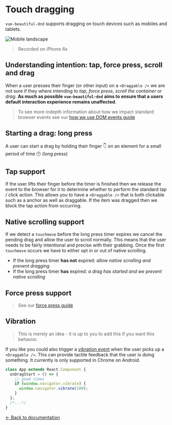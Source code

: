 # Touch dragging

`vue-beautiful-dnd` supports dragging on touch devices such as mobiles and tablets.

![Mobile landscape](https://github.com/alexreardon/files/blob/master/resources/iphone-landscape.gif?raw=true)

> Recorded on iPhone 6s

## Understanding intention: tap, force press, scroll and drag

When a user presses their finger (or other input) on a `<Draggable />` we are not sure if they where intending to _tap_, _force press_, _scroll the container_ or _drag_. **As much as possible `vue-beautiful-dnd` aims to ensure that a users default interaction experience remains unaffected**.

> To see more indepth information about how we impact standard browser events see our [how we use DOM events guide](/docs/guides/how-we-use-dom-events.md)

## Starting a drag: long press

A user can start a drag by holding their finger 👇 on an element for a small period of time 🕑 (long press)

## Tap support

If the user lifts their finger before the timer is finished then we release the event to the browser for it to determine whether to perform the standard tap / click action. This allows you to have a `<Draggable />` that is both clickable such as a anchor as well as draggable. If the item was dragged then we block the tap action from occurring.

## Native scrolling support

If we detect a `touchmove` before the long press timer expires we cancel the pending drag and allow the user to scroll normally. This means that the user needs to be fairly intentional and precise with their grabbing. Once the first `touchmove` occurs we have to either opt in or out of native scrolling.

- If the long press timer **has not** expired: _allow native scrolling and prevent dragging_
- If the long press timer **has** expired: _a drag has started and we prevent native scrolling_

## Force press support

> See our [force press guide](/docs/api/draggable.md)

## Vibration

> This is merely an idea - it is up to you to add this if you want this behavior.

If you like you could also trigger a [vibration event](https://developer.mozilla.org/en-US/docs/Web/API/Vibration_API) when the user picks up a `<Draggable />`. This can provide tactile feedback that the user is doing something. It currently is only supported in Chrome on Android.

```js
class App extends React.Component {
  onDragStart = () => {
    // good times
    if (window.navigator.vibrate) {
      window.navigator.vibrate(100);
    }
  };
  /*...*/
}
```

[← Back to documentation](/README.md#documentation-)
